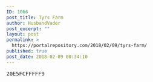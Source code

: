 ```yaml
---
ID: 1066
post_title: Tyrs Farm
author: HusbandVader
post_excerpt: ""
layout: post
permalink: >
  https://portalrepository.com/2018/02/09/tyrs-farm/
published: true
post_date: 2018-02-09 00:34:10
---
```

<pre>20E5FCFFFFF9</pre>